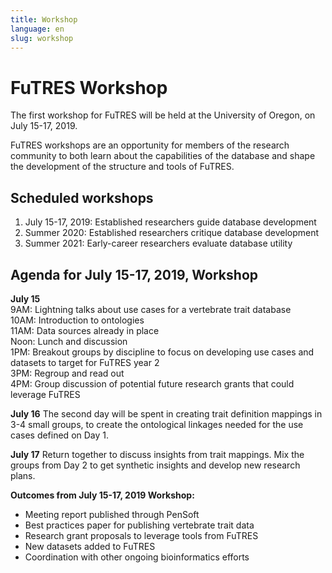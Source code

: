 ```yaml
---
title: Workshop
language: en
slug: workshop 
---
```


# FuTRES Workshop
The first workshop for FuTRES will be held at the University of Oregon, on July 15-17, 2019.

FuTRES workshops are an opportunity for members of the research community to both learn about the capabilities of the database and shape the development of the structure and tools of FuTRES.


## Scheduled workshops
1. July 15-17, 2019: Established researchers guide database development
2. Summer 2020: Established researchers critique database development
3. Summer 2021: Early-career researchers evaluate database utility

## Agenda for July 15-17, 2019, Workshop
<b>July 15</b></br>
9AM: Lightning talks about use cases for a vertebrate trait database</br>
10AM: Introduction to ontologies</br>
11AM: Data sources already in place</br>
Noon: Lunch and discussion</br>
1PM: Breakout groups by discipline to focus on developing use cases and datasets to target for FuTRES year 2</br>
3PM: Regroup and read out</br>
4PM: Group discussion of potential future research grants that could leverage FuTRES</br>

<b>July 16</b>
The second day will be spent in creating trait definition mappings in 3-4 small groups, to create the ontological linkages needed for the use cases defined on Day 1. 

<b>July 17</b>
Return together to discuss insights from trait mappings. 
Mix the groups from Day 2 to get synthetic insights and develop new research plans.

<b>Outcomes from July 15-17, 2019 Workshop:</b>
- Meeting report published through PenSoft
- Best practices paper for publishing vertebrate trait data
- Research grant proposals to leverage tools from FuTRES
- New datasets added to FuTRES
- Coordination with other ongoing bioinformatics efforts
